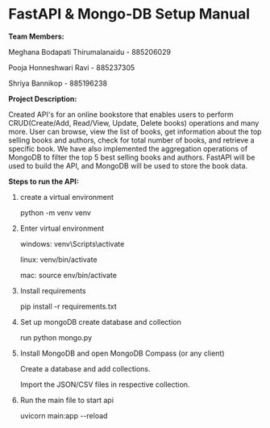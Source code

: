 # FastAPI & Mongo-DB Setup Manual
**Team Members:**

Meghana Bodapati Thirumalanaidu - 885206029

Pooja Honneshwari Ravi - 885237305

Shriya Bannikop - 885196238


**Project Description:**

Created API's for an online bookstore that enables users to perform CRUD(Create/Add, Read/View, Update, Delete books) operations and many more. User can browse, view the list of books, get information about the top selling books and authors, check for total number of books, and retrieve a specific book. We have also implemented the aggregation operations of MongoDB to filter the top 5 best selling books and authors. FastAPI will be used to build the API, and MongoDB will be used to store the book data.


**Steps to run the API:**

1. create a virtual environment

    python -m venv venv

2. Enter virtual environment

    windows: venv\Scripts\activate
    
    linux: venv/bin/activate
    
    mac: source env/bin/activate

3. Install requirements

    pip install -r requirements.txt

4. Set up mongoDB create database and collection

    run python mongo.py

5. Install MongoDB and open MongoDB Compass (or any client)
    
    Create a database and add collections.
    
    Import the JSON/CSV files in respective collection.

5. Run the main file to start api

    uvicorn main:app --reload


